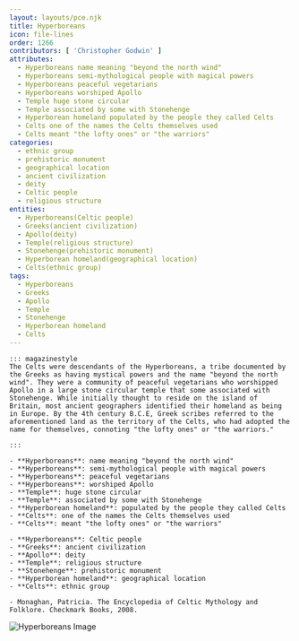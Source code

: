 ```yaml
---
layout: layouts/pce.njk
title: Hyperboreans
icon: file-lines
order: 1266
contributors: [ 'Christopher Godwin' ]
attributes:
  - Hyperboreans name meaning "beyond the north wind"
  - Hyperboreans semi-mythological people with magical powers
  - Hyperboreans peaceful vegetarians
  - Hyperboreans worshiped Apollo
  - Temple huge stone circular
  - Temple associated by some with Stonehenge
  - Hyperborean homeland populated by the people they called Celts
  - Celts one of the names the Celts themselves used
  - Celts meant "the lofty ones" or "the warriors"
categories:
  - ethnic group
  - prehistoric monument
  - geographical location
  - ancient civilization
  - deity
  - Celtic people
  - religious structure
entities:
  - Hyperboreans(Celtic people)
  - Greeks(ancient civilization)
  - Apollo(deity)
  - Temple(religious structure)
  - Stonehenge(prehistoric monument)
  - Hyperborean homeland(geographical location)
  - Celts(ethnic group)
tags:
  - Hyperboreans
  - Greeks
  - Apollo
  - Temple
  - Stonehenge
  - Hyperborean homeland
  - Celts
---
```

``` tab [group1:Info]
::: magazinestyle
The Celts were descendants of the Hyperboreans, a tribe documented by the Greeks as having mystical powers and the name "beyond the north wind". They were a community of peaceful vegetarians who worshipped Apollo in a large stone circular temple that some associated with Stonehenge. While initially thought to reside on the island of Britain, most ancient geographers identified their homeland as being in Europe. By the 4th century B.C.E, Greek scribes referred to the aforementioned land as the territory of the Celts, who had adopted the name for themselves, connoting "the lofty ones" or "the warriors."

:::
```
``` tab [group1:Attributes]
- **Hyperboreans**: name meaning "beyond the north wind"
- **Hyperboreans**: semi-mythological people with magical powers
- **Hyperboreans**: peaceful vegetarians
- **Hyperboreans**: worshiped Apollo
- **Temple**: huge stone circular
- **Temple**: associated by some with Stonehenge
- **Hyperborean homeland**: populated by the people they called Celts
- **Celts**: one of the names the Celts themselves used
- **Celts**: meant "the lofty ones" or "the warriors"
```
``` tab [group1:Entities]
- **Hyperboreans**: Celtic people
- **Greeks**: ancient civilization
- **Apollo**: deity
- **Temple**: religious structure
- **Stonehenge**: prehistoric monument
- **Hyperborean homeland**: geographical location
- **Celts**: ethnic group
```
``` tab [group1:Sources]
- Monaghan, Patricia. The Encyclopedia of Celtic Mythology and Folklore. Checkmark Books, 2008.
```
![Hyperboreans Image](https://upload.wikimedia.org/wikipedia/commons/thumb/5/56/Mercator_Septentrionalium_Terrarum_descriptio.jpg/1200px-Mercator_Septentrionalium_Terrarum_descriptio.jpg)
